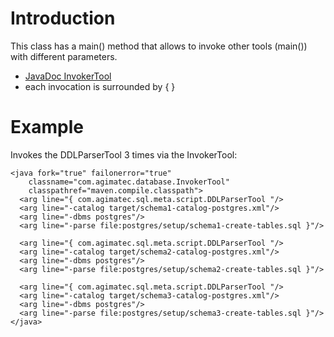 # Introduction #

This class has a main() method that allows to invoke other tools (main()) with different parameters.

  * [JavaDoc InvokerTool](http://www.agimatec.de/agimatec-tools/site/dbmigrate/apidocs/com/agimatec/database/InvokerTool.html)
  * each invocation is surrounded by { }

# Example #

Invokes the DDLParserTool 3 times via the InvokerTool:

```
<java fork="true" failonerror="true"
    classname="com.agimatec.database.InvokerTool"
    classpathref="maven.compile.classpath">
  <arg line="{ com.agimatec.sql.meta.script.DDLParserTool "/>
  <arg line="-catalog target/schema1-catalog-postgres.xml"/>
  <arg line="-dbms postgres"/>
  <arg line="-parse file:postgres/setup/schema1-create-tables.sql }"/>

  <arg line="{ com.agimatec.sql.meta.script.DDLParserTool "/>
  <arg line="-catalog target/schema2-catalog-postgres.xml"/>
  <arg line="-dbms postgres"/>
  <arg line="-parse file:postgres/setup/schema2-create-tables.sql }"/>

  <arg line="{ com.agimatec.sql.meta.script.DDLParserTool "/>
  <arg line="-catalog target/schema3-catalog-postgres.xml"/>
  <arg line="-dbms postgres"/>
  <arg line="-parse file:postgres/setup/schema3-create-tables.sql }"/>
</java>
```
